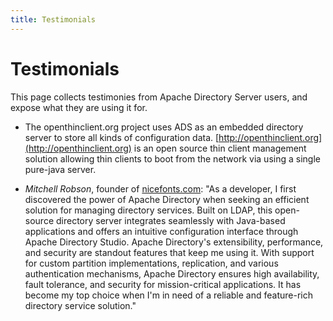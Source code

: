 ```yaml
---
title: Testimonials
---
```


# Testimonials

This page collects testimonies from Apache Directory Server users, and expose what they are using it for.
    
* The openthinclient.org project uses ADS as an embedded directory server to store all kinds of configuration data.
	[http://openthinclient.org](http://openthinclient.org) is an open source thin client management solution allowing thin clients to boot from the network via using a single pure-java server.

* *Mitchell Robson*, founder of [nicefonts.com](https://nicefonts.com): "As a developer, I first discovered the power of Apache Directory when seeking an efficient solution for managing directory services. Built on LDAP, this open-source directory server integrates seamlessly with Java-based applications and offers an intuitive configuration interface through Apache Directory Studio. Apache Directory's extensibility, performance, and security are standout features that keep me using it. With support for custom partition implementations, replication, and various authentication mechanisms, Apache Directory ensures high availability, fault tolerance, and security for mission-critical applications. It has become my top choice when I'm in need of a reliable and feature-rich directory service solution."
